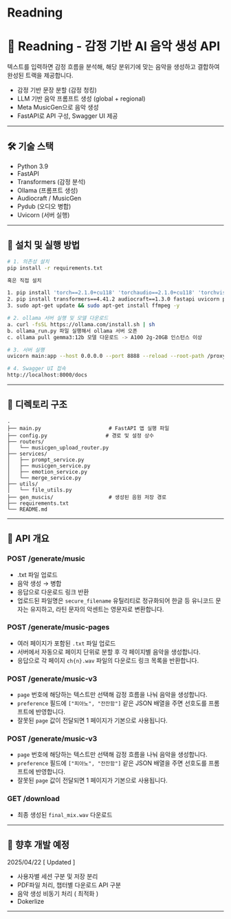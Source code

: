 # Readning
# 🎵 Readning - 감정 기반 AI 음악 생성 API

텍스트를 입력하면 감정 흐름을 분석해, 해당 분위기에 맞는 음악을 생성하고 결합하여 완성된 트랙을 제공합니다.

- 감정 기반 문장 분할 (감정 청킹)
- LLM 기반 음악 프롬프트 생성 (global + regional)
- Meta MusicGen으로 음악 생성
- FastAPI로 API 구성, Swagger UI 제공

---

## 🛠 기술 스택

- Python 3.9
- FastAPI
- Transformers (감정 분석)
- Ollama (프롬프트 생성)
- Audiocraft / MusicGen
- Pydub (오디오 병합)
- Uvicorn (서버 실행)

---

## 🚀 설치 및 실행 방법

```bash
# 1. 의존성 설치
pip install -r requirements.txt

혹은 직접 설치

1. pip install 'torch==2.1.0+cu118' 'torchaudio==2.1.0+cu118' 'torchvision==0.16.0+cu118' --index-url https://download.pytorch.org/whl/cu118
2. pip install transformers==4.41.2 audiocraft==1.3.0 fastapi uvicorn pydantic_settings nltk ollama numpy==1.26.3
3. sudo apt-get update && sudo apt-get install ffmpeg -y

# 2. ollama 서버 실행 및 모델 다운로드
a. curl -fsSL https://ollama.com/install.sh | sh
b. ollama_run.py 파일 실행해서 ollama 서버 오픈
c. ollama pull gemma3:12b 모델 다운로드 -> A100 2g-20GB 인스턴스 이상

# 3. 서버 실행
uvicorn main:app --host 0.0.0.0 --port 8888 --reload --root-path /proxy/8888

# 4. Swagger UI 접속
http://localhost:8000/docs
```

---

## 📂 디렉토리 구조

```
.
├── main.py                      # FastAPI 앱 실행 파일
├── config.py                   # 경로 및 설정 상수
├── routers/
│   └── musicgen_upload_router.py
├── services/
│   ├── prompt_service.py
│   ├── musicgen_service.py
│   ├── emotion_service.py
│   └── merge_service.py
├── utils/
│   └── file_utils.py
├── gen_muscis/                  # 생성된 음원 저장 경로
├── requirements.txt
└── README.md
```

---

## 📡 API 개요

### POST /generate/music
- .txt 파일 업로드
- 음악 생성 → 병합
- 응답으로 다운로드 링크 반환
- 업로드된 파일명은 `secure_filename` 유틸리티로 정규화되어 한글 등 유니코드
  문자는 유지하고, 라틴 문자의 악센트는 영문자로 변환합니다.

### POST /generate/music-pages
- 여러 페이지가 포함된 `.txt` 파일 업로드
- 서버에서 자동으로 페이지 단위로 분할 후 각 페이지별 음악을 생성합니다.
- 응답으로 각 페이지 `ch{n}.wav` 파일의 다운로드 링크 목록을 반환합니다.

### POST /generate/music-v3
- `page` 번호에 해당하는 텍스트만 선택해 감정 흐름을 나눠 음악을 생성합니다.
- `preference` 필드에 `["피아노", "잔잔함"]` 같은 JSON 배열을 주면 선호도를 프롬프트에 반영합니다.
- 잘못된 `page` 값이 전달되면 1 페이지가 기본으로 사용됩니다.


### POST /generate/music-v3
- `page` 번호에 해당하는 텍스트만 선택해 감정 흐름을 나눠 음악을 생성합니다.
- `preference` 필드에 `["피아노", "잔잔함"]` 같은 JSON 배열을 주면 선호도를 프롬프트에 반영합니다.
- 잘못된 `page` 값이 전달되면 1 페이지가 기본으로 사용됩니다.

### GET /download
- 최종 생성된 `final_mix.wav` 다운로드

---

## 🔮 향후 개발 예정
2025/04/22 [ Updated ]
- 사용자별 세션 구분 및 저장 분리
- PDF파일 처리, 챕터별 다운로드 API 구분
- 음악 생성 비동기 처리 ( 최적화 ) 
- Dokerlize

---



